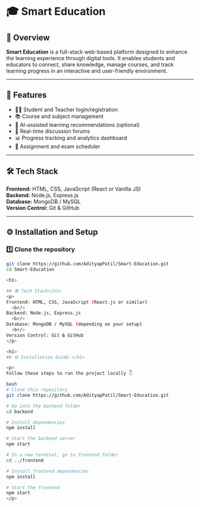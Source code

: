# 🎓 Smart Education

## 📘 Overview
**Smart Education** is a full-stack web-based platform designed to enhance the learning experience through digital tools. It enables students and educators to connect, share knowledge, manage courses, and track learning progress in an interactive and user-friendly environment.

---

## 🚀 Features
- 👨‍🏫 Student and Teacher login/registration
- 📚 Course and subject management
- 🧠 AI-assisted learning recommendations (optional)
- 💬 Real-time discussion forums
- 📊 Progress tracking and analytics dashboard
- 📅 Assignment and exam scheduler

---

## 🛠️ Tech Stack
**Frontend:** HTML, CSS, JavaScript (React or Vanilla JS)  
**Backend:** Node.js, Express.js  
**Database:** MongoDB / MySQL  
**Version Control:** Git & GitHub  

---

## ⚙️ Installation and Setup

### 1️⃣ Clone the repository
```bash
git clone https://github.com/AdityapPatil/Smart-Education.git
cd Smart-Education

<h1>

## 🛠️ Tech Stack</h1>
<p>
Frontend: HTML, CSS, JavaScript (React.js or similar)  
  <br/>
Backend: Node.js, Express.js  
  <br/>
Database: MongoDB / MySQL (depending on your setup)  
  <br/>
Version Control: Git & GitHub  
</p>

<h1>
## ⚙️ Installation Guide </h1>

<p>
Follow these steps to run the project locally 👇

bash
# Clone this repository
git clone https://github.com/AdityapPatil/Smart-Education.git

# Go into the backend folder
cd backend

# Install dependencies
npm install

# Start the backend server
npm start

# In a new terminal, go to frontend folder
cd ../frontend

# Install frontend dependencies
npm install

# Start the frontend
npm start
</p>
